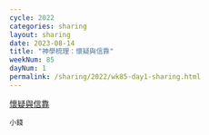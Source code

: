```yaml
---
cycle: 2022
categories: sharing
layout: sharing
date: 2023-08-14
title: "神學梳理：懷疑與信靠"
weekNum: 85
dayNum: 1
permalink: /sharing/2022/wk85-day1-sharing.html
---
```


[懷疑與信靠](https://eccseattle.github.io/media/sharing/2022/wk085/2023-08-14-bin.m4a)

`小錢`
